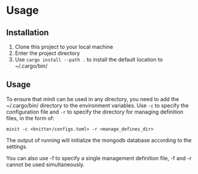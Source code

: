 # Usage

## Installation  

   1. Clone this project to your local machine  
   2. Enter the project directory  
   3. Use `cargo install --path .` to install the default location to ~/.cargo/bin/

## Usage

  To ensure that minit can be used in any directory, you need to add the ~/.cargo/bin/ directory to the environment variables.
  Use `-c` to specify the configuration file and `-r` to specify the directory for managing definition files, in the form of:

  `minit -c <knitter/configs.toml> -r <manage_defines_dir>`
  
  The output of running will initialize the mongodb database according to the settings.
  
  You can also use -f to specify a single management definition file, -f and -r cannot be used simultaneously.